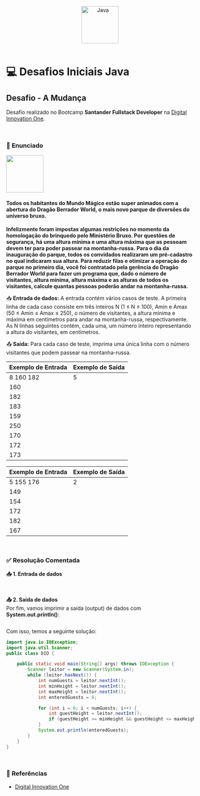 <div align="center">
  <img alt="Java" height="100" src="https://raw.githubusercontent.com/FortAwesome/Font-Awesome/6.x/svgs/brands/java.svg">
</div>

<br>

# 💻 Desafios Iniciais Java

## Desafio - A Mudança
Desafio realizado no Bootcamp **Santander Fullstack Developer** na [Digital Innovation One](https://www.dio.me/).

<br>

### 📝 **Enunciado**

  <img height="100" src="https://www.beecrowd.com.br/gallery/images/problems/UOJ_2686.png?origem=1">

#### **Todos os habitantes do Mundo Mágico estão super animados com a abertura do Dragão Berrador World, o mais novo parque de diversões do universo bruxo.**
**Infelizmente foram impostas algumas restrições no momento da homologação do brinquedo pelo Ministério Bruxo. Por questões de segurança, há uma altura mínima e uma altura máxima que as pessoam devem ter para poder passear na montanha-russa.**
**Para o dia da inauguração do parque, todos os convidados realizaram um pré-cadastro no qual indicaram sua altura. Para reduzir filas e otimizar a operação do parque no primeiro dia, você foi contratado pela gerência do Dragão Berrador World para fazer um programa que, dado o número de visitantes, altura mínima, altura máxima e as alturas de todos os visitantes, calcule quantas pessoas poderão andar na montanha-russa.**

📥 **Entrada de dados:** A entrada contém vários casos de teste. A primeira linha de cada caso consiste em três inteiros N (1 ≤ N ≤ 100), Amin e Amax (50 ≤ Amin ≤ Amax ≤ 250), o número de visitantes, a altura mínima e máxima em centímetros para andar na montanha-russa, respectivamente.
As N linhas seguintes contém, cada uma, um número inteiro representando a altura do visitantes, em centímetros.

📤 **Saída:** Para cada caso de teste, imprima uma única linha com o número visitantes que podem passear na montanha-russa.

Exemplo de Entrada          | Exemplo de Saída
--------------------------- | ---------------------------
8 160 182                   | 5
160               	        | 
182            		          | 
183            		          | 
159            		          | 
250            		          | 
170            		          | 
172            		          | 
173            		          | 

Exemplo de Entrada          | Exemplo de Saída
--------------------------- | ---------------------------
5 155 176                   | 2
149              	          | 
154            		          | 
172            		          | 
182            		          | 
167            		          | 

<br>

### ✅ **Resolução Comentada**

**📥 1. Entrada de dados**<br>

<br>

**📤 2. Saída de dados**<br>
Por fim, vamos imprimir a saída (output) de dados com **System.out.println()**:
```java

```

Com isso, temos a seguinte solução:
```java
import java.io.IOException;
import java.util.Scanner;
public class DIO {

	public static void main(String[] args) throws IOException {
		Scanner leitor = new Scanner(System.in);
		while (leitor.hasNext()) {
			int numGuests = leitor.nextInt();
			int minHeight = leitor.nextInt();
			int maxHeight = leitor.nextInt();
			int enteredGuests = 0;

			for (int i = 0; i < numGuests; i++) {
				int guestHeight = leitor.nextInt();
				if (guestHeight >= minHeight && guestHeight <= maxHeight) enteredGuests++;
			}
			System.out.println(enteredGuests);
		}
	}
}
```

<br>

### 🔎 **Referências**
- [Digital Innovation One](https://www.dio.me/)

<br>
